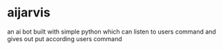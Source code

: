 # aijarvis
an ai bot built with simple python which can listen to users command and gives out put according users command
